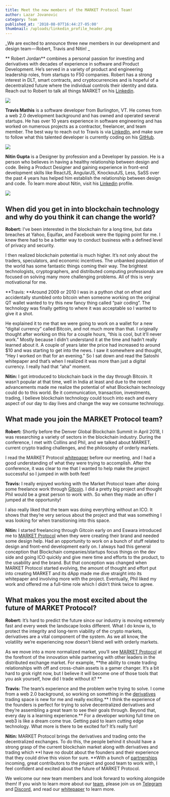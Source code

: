 ```yaml
---
title: Meet the new members of the MARKET Protocol Team!
author: Lazar Jovanovic
category: Team
published_at: '2018-08-07T16:44:27-05:00'
thumbnail: /uploads/linkedin_profile_header.png
---
```

_We are excited to announce three new members in our development and design team — Robert, Travis and Nitin!_

**Robert Jordan** combines a personal passion for investing and derivatives with decades of experience in software and Product Development. He’s served in a variety of product and engineering leadership roles, from startups to F50 companies. Robert has a strong interest in DLT, smart contracts, and cryptocurrencies and is hopeful of a decentralized future where the individual controls their identity and data. Reach out to Robert to talk all things MARKET on his [Linkedin](https://www.linkedin.com/in/jrobertjordan/).

![](/uploads/robert-copy.png)

**Travis Mathis** is a software developer from Burlington, VT. He comes from a web 2.0 development background and has owned and operated several startups. He has over 10 years experience in software engineering and has worked on numerous projects as a contractor, freelancer, and team member. The best way to reach out to Travis is via [LinkedIn](https://www.linkedin.com/in/travis-mathis-43443b16/), and make sure to follow what this talented developer is currently coding on his [GitHub](https://github.com/travisdmathis).

![](/uploads/travis-copy.png)

**Nitin Gupta** is a Designer by profession and a Developer by passion. He is a person who believes in having a healthy relationship between design and code. Being a Product Designer and gaining experience in front-end development skills like ReactJS, AngularJS, KnockoutJS, Less, SaSS over the past 4 years has helped him establish the relationship between design and code. To learn more about Nitin, visit his [Linkedin](https://www.linkedin.com/in/nitinrgupta31/) profile.

![](/uploads/nitin-copy.png)



## When did you get in into blockchain technology and why do you think it can change the world?

**Robert:** I’ve been interested in the blockchain for a long time, but data breaches at Yahoo, Equifax, and Facebook were the tipping point for me. I knew there had to be a better way to conduct business with a defined level of privacy and security.

I then realized blockchain potential is much higher. It’s not only about the traders, speculators, and economic incentives. The unbanked population of the world has some fantastic things coming their way. The brightest technologists, cryptographers, and distributed computing professionals are focused on solving many more challenging problems. All of this is very motivational for me.

**Travis: **Around 2009 or 2010 I was in a python chat on efnet and accidentally stumbled onto bitcoin when someone working on the original QT wallet wanted to try this new fancy thing called “pair coding”. The technology was finally getting to where it was acceptable so I wanted to give it a shot.

He explained it to me that we were going to work on a wallet for a new “digital currency” called Bitcoin, and not much more than that. I originally thought after working on this for a couple hours, “this is cool, but it’ll never work.” Mostly because I didn’t understand it at the time and hadn’t really learned about it. A couple of years later the price had increased to around $10 and was starting to get into the news. I saw it somewhere and thought, “Hey I worked on that for an evening.” So I sat down and read the Satoshi whitepaper and that’s when I realized it was more than just a digital currency. I really had that “aha” moment.

**Nitin:** I got introduced to blockchain back in the day through Bitcoin. It wasn’t popular at that time, well in India at least and due to the recent advancements made me realize the potential of what Blockchain technology could do to this world. Be it communication, transaction, investments, trading, I believe blockchain technology could touch into each and every aspect of our day to day lives and change the way we consume technology.

## What made you join the MARKET Protocol team?

**Robert:** Shortly before the Denver Global Blockchain Summit in April 2018, I was researching a variety of sectors in the blockchain industry. During the conference, I met with Collins and Phil, and we talked about MARKET, current crypto trading challenges, and the philosophy of orderly markets.

I read the MARKET Protocol [whitepaper](https://marketprotocol.io/assets/MARKET_Protocol-Whitepaper.pdf) before our meeting, and I had a good understanding of what they were trying to accomplish. After the conference, it was clear to me that I wanted to help make the project successful so I jumped in with both feet!

**Travis:** I really enjoyed working with the Market Protocol team after doing some freelance work through [Gitcoin](https://medium.com/gitcoin/gitcoin-testimonials-market-protocol-722dbb263d19). I did a pretty big project and thought Phil would be a great person to work with. So when they made an offer I jumped at the opportunity!

I also really liked that the team was doing everything without an ICO. It shows that they’re very serious about the project and that was something I was looking for when transitioning into this space.

**Nitin:** I started freelancing through Gitcoin early on and Eswara introduced me to [MARKET Protocol](https://marketprotocol.io/) when they were creating their brand and needed some design help. Had an opportunity to work on a bunch of stuff related to design and front-end development early on. I always had this general conception that Blockchain companies/startups focus things on the dev side and going ICO quickly and give mere time and efforts to the product, to the usability and the brand. But that conception was changed when MARKET Protocol started evolving, the amount of thought and effort put into creating MARKET and its dApp made me dive straight into its whitepaper and involving more with the project. Eventually, Phil liked my work and offered me a full-time role which I didn’t think twice to agree.

## What makes you the most excited about the future of MARKET Protocol?

**Robert:** It’s hard to predict the future since our industry is moving extremely fast and every week the landscape looks different. What I do know is, to protect the integrity and long-term viability of the crypto markets, derivatives are a vital component of the system. As we all know, the volatility we’re experiencing now doesn’t blend well with orderly markets.

As we move into a more normalized market, you’ll see [MARKET Protocol](https://marketprotocol.io/) at the forefront of the innovation while partnering with other leaders in the distributed exchange market. For example, **the ability to create trading relationships with off and cross-chain assets is a gamer changer. It’s a bit hard to grok right now, but I believe it will become one of those tools that you ask yourself, how did I trade without it?**

**Travis:** The team’s experience and the problem we’re trying to solve. I come from a web 2.0 background, so working on something in the [derivatives](https://medium.com/market-protocol/why-derivatives-cb65de0cd528) trading space is new for me and really exciting.** I think the experience of the founders is perfect for trying to solve decentralized derivatives and they’re assembling a great team to see their goals through. Beyond that, every day is a learning experience.** For a developer working full time on web3 is like a dream come true. Getting paid to learn cutting edge technology. What more is there to be excited for? It’s really fun!

**Nitin:** MARKET Protocol brings the derivatives and trading onto the decentralized exchanges. To do this, the people behind it should have a strong grasp of the current blockchain market along with derivatives and trading which **I have no doubt about the founders and their experience that they could drive this vision for sure. **With a bunch of [partnerships](https://marketprotocol.io/partners) incoming, great contributors to the project and good team to work with, I feel confident and excited about the future of MARKET Protocol.

We welcome our new team members and look forward to working alongside them! If you wish to learn more about our [team](https://marketprotocol.io/team), please join us on [Telegram](htttps://t.me/Market_Protocol_Chat) and [Discord](https://marketprotocol.io/discord), and read our [whitepaper](https://marketprotocol.io/whitepaper) to learn more.
